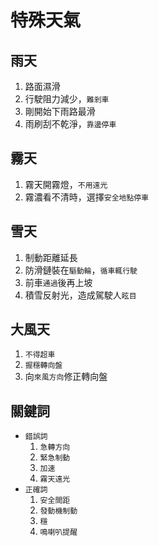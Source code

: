 # 特殊天氣

## 雨天

1. 路面濕滑
2. 行駛阻力減少，`難剎車`
3. 剛開始下雨路最滑
4. 雨刷刮不乾淨，`靠邊停車`

## 霧天

1. 霧天開霧燈，`不用遠光`
2. 霧濃看不清時，選擇`安全地點停車`

## 雪天

1. 制動距離延長
2. 防滑鏈裝在`驅動輪`，`循車輒行駛`
3. 前車`通過`後再上坡
4. 積雪反射光，造成駕駛人`眩目`

## 大風天

1. `不得超車`
2. `握穩轉向盤`
3. 向`來風方向`修正轉向盤

## 關鍵詞

* `錯誤詞`
    1. `急轉方向`
    2. `緊急制動`
    3. `加速`
    4. `霧天遠光`
* `正確詞`
    1. `安全間距`
    2. `發動機制動`
    3. `穩`
    4. `鳴喇叭提醒`